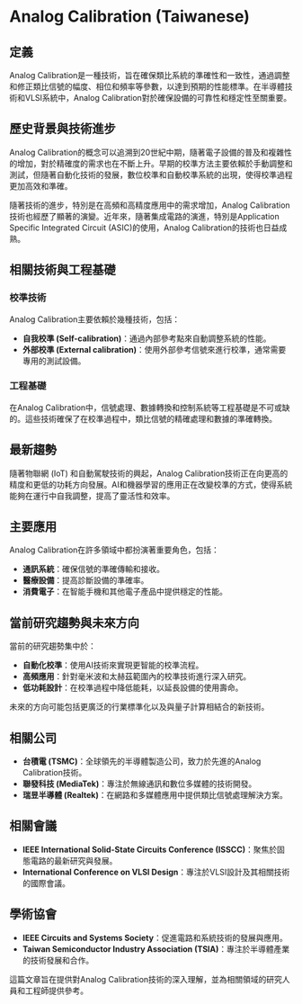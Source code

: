 # Analog Calibration (Taiwanese)

## 定義
Analog Calibration是一種技術，旨在確保類比系統的準確性和一致性，通過調整和修正類比信號的幅度、相位和頻率等參數，以達到預期的性能標準。在半導體技術和VLSI系統中，Analog Calibration對於確保設備的可靠性和穩定性至關重要。

## 歷史背景與技術進步
Analog Calibration的概念可以追溯到20世紀中期，隨著電子設備的普及和複雜性的增加，對於精確度的需求也在不斷上升。早期的校準方法主要依賴於手動調整和測試，但隨著自動化技術的發展，數位校準和自動校準系統的出現，使得校準過程更加高效和準確。

隨著技術的進步，特別是在高頻和高精度應用中的需求增加，Analog Calibration技術也經歷了顯著的演變。近年來，隨著集成電路的演進，特別是Application Specific Integrated Circuit (ASIC)的使用，Analog Calibration的技術也日益成熟。

## 相關技術與工程基礎

### 校準技術
Analog Calibration主要依賴於幾種技術，包括：
- **自我校準 (Self-calibration)**：通過內部參考點來自動調整系統的性能。
- **外部校準 (External calibration)**：使用外部參考信號來進行校準，通常需要專用的測試設備。

### 工程基礎
在Analog Calibration中，信號處理、數據轉換和控制系統等工程基礎是不可或缺的。這些技術確保了在校準過程中，類比信號的精確處理和數據的準確轉換。

## 最新趨勢
隨著物聯網 (IoT) 和自動駕駛技術的興起，Analog Calibration技術正在向更高的精度和更低的功耗方向發展。AI和機器學習的應用正在改變校準的方式，使得系統能夠在運行中自我調整，提高了靈活性和效率。

## 主要應用
Analog Calibration在許多領域中都扮演著重要角色，包括：
- **通訊系統**：確保信號的準確傳輸和接收。
- **醫療設備**：提高診斷設備的準確率。
- **消費電子**：在智能手機和其他電子產品中提供穩定的性能。

## 當前研究趨勢與未來方向
當前的研究趨勢集中於：
- **自動化校準**：使用AI技術來實現更智能的校準流程。
- **高頻應用**：針對毫米波和太赫茲範圍內的校準技術進行深入研究。
- **低功耗設計**：在校準過程中降低能耗，以延長設備的使用壽命。

未來的方向可能包括更廣泛的行業標準化以及與量子計算相結合的新技術。

## 相關公司
- **台積電 (TSMC)**：全球領先的半導體製造公司，致力於先進的Analog Calibration技術。
- **聯發科技 (MediaTek)**：專注於無線通訊和數位多媒體的技術開發。
- **瑞昱半導體 (Realtek)**：在網路和多媒體應用中提供類比信號處理解決方案。

## 相關會議
- **IEEE International Solid-State Circuits Conference (ISSCC)**：聚焦於固態電路的最新研究與發展。
- **International Conference on VLSI Design**：專注於VLSI設計及其相關技術的國際會議。

## 學術協會
- **IEEE Circuits and Systems Society**：促進電路和系統技術的發展與應用。
- **Taiwan Semiconductor Industry Association (TSIA)**：專注於半導體產業的技術發展和合作。

這篇文章旨在提供對Analog Calibration技術的深入理解，並為相關領域的研究人員和工程師提供參考。